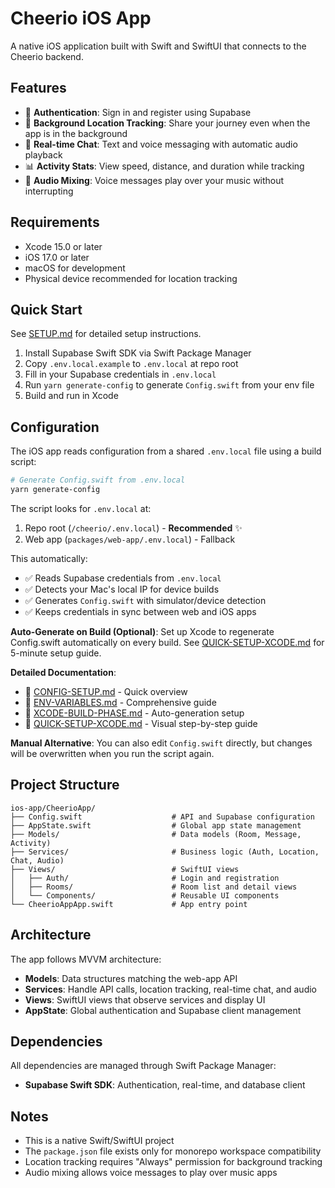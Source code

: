 # Cheerio iOS App

A native iOS application built with Swift and SwiftUI that connects to the Cheerio backend.

## Features

- 🔐 **Authentication**: Sign in and register using Supabase
- 📍 **Background Location Tracking**: Share your journey even when the app is in the background
- 💬 **Real-time Chat**: Text and voice messaging with automatic audio playback
- 📊 **Activity Stats**: View speed, distance, and duration while tracking
- 🎵 **Audio Mixing**: Voice messages play over your music without interrupting

## Requirements

- Xcode 15.0 or later
- iOS 17.0 or later
- macOS for development
- Physical device recommended for location tracking

## Quick Start

See [SETUP.md](./SETUP.md) for detailed setup instructions.

1. Install Supabase Swift SDK via Swift Package Manager
2. Copy `.env.local.example` to `.env.local` at repo root
3. Fill in your Supabase credentials in `.env.local`
4. Run `yarn generate-config` to generate `Config.swift` from your env file
5. Build and run in Xcode

## Configuration

The iOS app reads configuration from a shared `.env.local` file using a build script:

```bash
# Generate Config.swift from .env.local
yarn generate-config
```

The script looks for `.env.local` at:

1. Repo root (`/cheerio/.env.local`) - **Recommended** ✨
2. Web app (`packages/web-app/.env.local`) - Fallback

This automatically:

- ✅ Reads Supabase credentials from `.env.local`
- ✅ Detects your Mac's local IP for device builds
- ✅ Generates `Config.swift` with simulator/device detection
- ✅ Keeps credentials in sync between web and iOS apps

**Auto-Generate on Build (Optional)**: Set up Xcode to regenerate Config.swift automatically on every build. See [QUICK-SETUP-XCODE.md](./QUICK-SETUP-XCODE.md) for 5-minute setup guide.

**Detailed Documentation**:

- 📘 [CONFIG-SETUP.md](./CONFIG-SETUP.md) - Quick overview
- 📗 [ENV-VARIABLES.md](./ENV-VARIABLES.md) - Comprehensive guide
- 📙 [XCODE-BUILD-PHASE.md](./XCODE-BUILD-PHASE.md) - Auto-generation setup
- 📕 [QUICK-SETUP-XCODE.md](./QUICK-SETUP-XCODE.md) - Visual step-by-step guide

**Manual Alternative**: You can also edit `Config.swift` directly, but changes will be overwritten when you run the script again.

## Project Structure

```
ios-app/CheerioApp/
├── Config.swift                    # API and Supabase configuration
├── AppState.swift                  # Global app state management
├── Models/                         # Data models (Room, Message, Activity)
├── Services/                       # Business logic (Auth, Location, Chat, Audio)
├── Views/                          # SwiftUI views
│   ├── Auth/                       # Login and registration
│   ├── Rooms/                      # Room list and detail views
│   └── Components/                 # Reusable UI components
└── CheerioAppApp.swift             # App entry point
```

## Architecture

The app follows MVVM architecture:

- **Models**: Data structures matching the web-app API
- **Services**: Handle API calls, location tracking, real-time chat, and audio
- **Views**: SwiftUI views that observe services and display UI
- **AppState**: Global authentication and Supabase client management

## Dependencies

All dependencies are managed through Swift Package Manager:

- **Supabase Swift SDK**: Authentication, real-time, and database client

## Notes

- This is a native Swift/SwiftUI project
- The `package.json` file exists only for monorepo workspace compatibility
- Location tracking requires "Always" permission for background tracking
- Audio mixing allows voice messages to play over music apps
